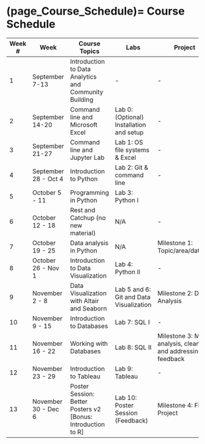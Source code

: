 (page_Course_Schedule)=
Course Schedule
=======================

| Week # | Week                 | Course Topics                                                | Labs                                     | Project                                                     | Test                       |
|--------|----------------------|--------------------------------------------------------------|------------------------------------------|-------------------------------------------------------------|----------------------------|
| 1      | September 7-13       | Introduction to Data Analytics and Community Building        | -                                        | -                                                           | -                          |
| 2      | September 14-20      | Command line and Microsoft Excel                             | Lab 0: (Optional) Installation and setup | -                                                           | -                          |
| 3      | September 21-27      | Command line and Jupyter Lab                                 | Lab 1: OS file systems & Excel           | -                                                           | -                          |
| 4      | September 28 - Oct 4 | Introduction to Python                                       | Lab 2: Git & command line                | -                                                           | Test 1: Git; OS and Excel  |
| 5      | October 5 - 11       | Programming in Python                                        | Lab 3: Python I                          |                                                             | Bonus Test 1               |
| 6      | October 12 - 18      | Rest and Catchup (no new material)                           | N/A                                      | -                                                           | Test 2: Python             |
| 7      | October 19 - 25      | Data analysis in Python                                      | N/A                                      | Milestone 1: Topic/area/dataset                             | Bonus Test 2               |
| 8      | October 26 - Nov 1   | Introduction to Data Visualization                           | Lab 4: Python II                         | -                                                           | Test 3: Python and Pandas  |
| 9      | November 2 - 8       | Data Visualization with Altair and Seaborn                   | Lab 5 and 6: Git and Data Visualization  | Milestone 2: Data Analysis                                  | Bonus Test 3               |
| 10     | November 9 - 15      | Introduction to Databases                                    | Lab 7: SQL I                             | -                                                           | Test 4: Data Visualization |
| 11     | November 16 - 22     | Working with Databases                                       | Lab 8: SQL II                            | Milestone 3: More analysis, cleanup and addressing feedback | Bonus Test 4               |
| 12     | November 23 - 29     | Introduction to Tableau                                      | Lab 9: Tableau                           | -                                                           | Test 5: Databases          |
| 13     | November 30 - Dec 6  | Poster Session: Better Posters v2 [Bonus: Introduction to R] | Lab 10: Poster Session (Feedback)        | Milestone 4: Final Project                                  | Bonus Test 5               |